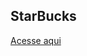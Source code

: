 <h2>StarBucks</h2>
<a href="https://natediasdev.github.io/code/starbucks/index.html">Acesse aqui</a>
